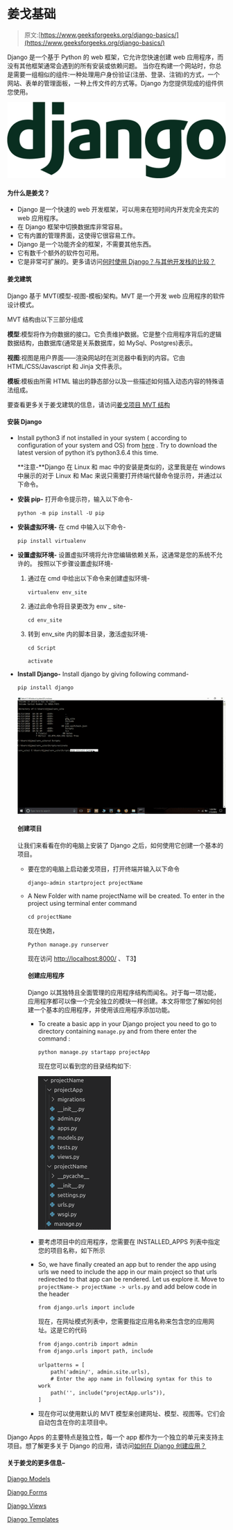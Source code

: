 # 姜戈基础

> 原文:[https://www.geeksforgeeks.org/django-basics/](https://www.geeksforgeeks.org/django-basics/)

Django 是一个基于 Python 的 web 框架，它允许您快速创建 web 应用程序，而没有其他框架通常会遇到的所有安装或依赖问题。
当你在构建一个网站时，你总是需要一组相似的组件:一种处理用户身份验证(注册、登录、注销)的方式，一个网站、表单的管理面板，一种上传文件的方式等。Django 为您提供现成的组件供您使用。

![django-basics](img/f6ea6c353beb43c75dc19b2d4af13013.png)

#### 为什么是姜戈？

*   Django 是一个快速的 web 开发框架，可以用来在短时间内开发完全充实的 web 应用程序。
*   在 Django 框架中切换数据库非常容易。
*   它有内置的管理界面，这使得它很容易工作。
*   Django 是一个功能齐全的框架，不需要其他东西。
*   它有数千个额外的软件包可用。
*   它是非常可扩展的。更多请访问[何时使用 Django？与其他开发栈的比较？](https://www.geeksforgeeks.org/when-to-use-django-comparison-with-other-development-stacks/)

#### 姜戈建筑

Django 基于 MVT(模型-视图-模板)架构。MVT 是一个开发 web 应用程序的软件设计模式。

MVT 结构由以下三部分组成

**模型**:模型将作为你数据的接口。它负责维护数据。它是整个应用程序背后的逻辑数据结构，由数据库(通常是关系数据库，如 MySql、Postgres)表示。

**视图**:视图是用户界面——渲染网站时在浏览器中看到的内容。它由 HTML/CSS/Javascript 和 Jinja 文件表示。

**模板**:模板由所需 HTML 输出的静态部分以及一些描述如何插入动态内容的特殊语法组成。

要查看更多关于姜戈建筑的信息，请访问[姜戈项目 MVT 结构](https://www.geeksforgeeks.org/django-project-mvt-structure/)

#### 安装 Django

*   Install python3 if not installed in your system ( according to configuration of your system and OS) from [here](https://www.python.org/downloads/) . Try to download the latest version of python it’s python3.6.4 this time.

    **注意-**Django 在 Linux 和 mac 中的安装是类似的，这里我是在 windows 中展示的对于 Linux 和 Mac 来说只需要打开终端代替命令提示符，并通过以下命令。

*   **安装 pip-** 打开命令提示符，输入以下命令-

    ```
    python -m pip install -U pip
    ```

*   **安装虚拟环境-** 在 cmd 中输入以下命令-

    ```
    pip install virtualenv
    ```

*   **设置虚拟环境-** 设置虚拟环境将允许您编辑依赖关系，这通常是您的系统不允许的。
    按照以下步骤设置虚拟环境-
    1.  通过在 cmd 中给出以下命令来创建虚拟环境-

        ```
        virtualenv env_site
        ```

    2.  通过此命令将目录更改为 env _ site-

        ```
        cd env_site
        ```

    3.  转到 env_site 内的脚本目录，激活虚拟环境-

        ```
        cd Script
        ```

        ```
        activate
        ```

*   **Install Django-** Install django by giving following command-

    ```
    pip install django
    ```

    ![](img/0113040582552ed5f19396182d03a4aa.png)

    #### 创建项目

    让我们来看看在你的电脑上安装了 Django 之后，如何使用它创建一个基本的项目。

    *   要在您的电脑上启动姜戈项目，打开终端并输入以下命令

        ```
        django-admin startproject projectName
        ```

    *   A New Folder with name projectName will be created. To enter in the project using terminal enter command

        ```
        cd projectName
        ```

        现在快跑，

        ```
        Python manage.py runserver
        ```

        现在访问 [http://localhost:8000/](http://localhost:8000/) 、
        T3】

        #### 创建应用程序

        Django 以其独特且全面管理的应用程序结构而闻名。对于每一项功能，应用程序都可以像一个完全独立的模块一样创建。本文将带您了解如何创建一个基本的应用程序，并使用该应用程序添加功能。

        *   To create a basic app in your Django project you need to go to directory containing `manage.py` and from there enter the command :

            ```
            python manage.py startapp projectApp
            ```

            现在您可以看到您的目录结构如下:

            ![](img/2e8dfadc57fb5f17698883f214abb2ab.png)

        *   要考虑项目中的应用程序，您需要在 INSTALLED_APPS 列表中指定您的项目名称，如下所示
        *   So, we have finally created an app but to render the app using urls we need to include the app in our main project so that urls redirected to that app can be rendered. Let us explore it.
            Move to `projectName-> projectName -> urls.py` and add below code in the header

            ```
            from django.urls import include 
            ```

            现在，在网址模式列表中，您需要指定应用名称来包含您的应用网址。这是它的代码

            ```
            from django.contrib import admin
            from django.urls import path, include

            urlpatterns = [
                path('admin/', admin.site.urls),
                # Enter the app name in following syntax for this to work
                path('', include("projectApp.urls")),
            ]
            ```

        *   现在你可以使用默认的 MVT 模型来创建网址、模型、视图等。它们会自动包含在你的主项目中。

Django Apps 的主要特点是独立性，每一个 app 都作为一个独立的单元来支持主项目。想了解更多关于 Django 的应用，请访问[如何在 Django 创建应用？](https://www.geeksforgeeks.org/how-to-create-an-app-in-django/)

#### 关于姜戈的更多信息–

[Django Models](https://www.geeksforgeeks.org/django-models/)

[Django Forms](https://www.geeksforgeeks.org/django-forms/)

[Django Views](https://www.geeksforgeeks.org/views-in-django-python/)

[Django Templates](https://www.geeksforgeeks.org/django-templates/)